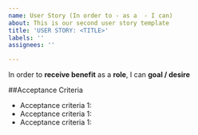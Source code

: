 ```yaml
---
name: User Story (In order to - as a  - I can)
about: This is our second user story template
title: 'USER STORY: <TITLE>'
labels: ''
assignees: ''

---
```


In order to **receive benefit** as a **role**, I can **goal / desire**

##Acceptance Criteria

* Acceptance criteria 1: 
* Acceptance criteria 1: 
* Acceptance criteria 1:
